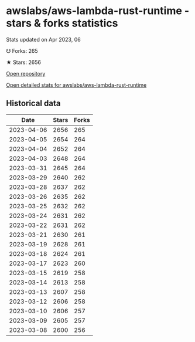 # awslabs/aws-lambda-rust-runtime - stars & forks statistics

Stats updated on Apr 2023, 06

☋ Forks: 265

★ Stars: 2656

[Open repository](https://github.com/awslabs/aws-lambda-rust-runtime)

[Open detailed stats for awslabs/aws-lambda-rust-runtime](https://reviewgithub.com/rep/awslabs/aws-lambda-rust-runtime)

## Historical data
| Date | Stars | Forks |
|------|-------|-------|
| 2023-04-06 | 2656 | 265 | 
| 2023-04-05 | 2654 | 264 | 
| 2023-04-04 | 2652 | 264 | 
| 2023-04-03 | 2648 | 264 | 
| 2023-03-31 | 2645 | 264 | 
| 2023-03-29 | 2640 | 262 | 
| 2023-03-28 | 2637 | 262 | 
| 2023-03-26 | 2635 | 262 | 
| 2023-03-25 | 2632 | 262 | 
| 2023-03-24 | 2631 | 262 | 
| 2023-03-22 | 2631 | 262 | 
| 2023-03-21 | 2630 | 261 | 
| 2023-03-19 | 2628 | 261 | 
| 2023-03-18 | 2624 | 261 | 
| 2023-03-17 | 2623 | 260 | 
| 2023-03-15 | 2619 | 258 | 
| 2023-03-14 | 2613 | 258 | 
| 2023-03-13 | 2607 | 258 | 
| 2023-03-12 | 2606 | 258 | 
| 2023-03-10 | 2606 | 257 | 
| 2023-03-09 | 2605 | 257 | 
| 2023-03-08 | 2600 | 256 | 

